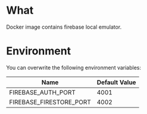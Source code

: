 # What

Docker image contains firebase local emulator. 

# Environment

You can overwrite the following environment variables:

| Name | Default Value |
|---|---------------|
| FIREBASE_AUTH_PORT | 4001 |
| FIREBASE_FIRESTORE_PORT | 4002 |
